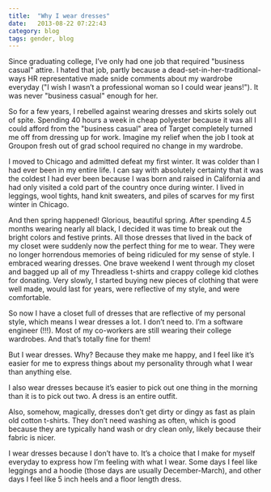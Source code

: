 ```yaml
---
title:  "Why I wear dresses"
date:   2013-08-22 07:22:43
category: blog
tags: gender, blog
---
```


Since graduating college, I’ve only had one job that required "business casual" attire. I hated that job, partly because a dead-set-in-her-traditional-ways HR representative made snide comments about my wardrobe everyday ("I wish I wasn’t a professional woman so I could wear jeans!"). It was never "business casual" enough for her.

So for a few years, I rebelled against wearing dresses and skirts solely out of spite. Spending 40 hours a week in cheap polyester because it was all I could afford from the "business casual" area of Target completely turned me off from dressing up for work. Imagine my relief when the job I took at Groupon fresh out of grad school required no change in my wardrobe.

I moved to Chicago and admitted defeat my first winter. It was colder than I had ever been in my entire life. I can say with absolutely certainty that it was the coldest I had ever been because I was born and raised in California and had only visited a cold part of the country once during winter. I lived in leggings, wool tights, hand knit sweaters, and piles of scarves for my first winter in Chicago.

And then spring happened! Glorious, beautiful spring. After spending 4.5 months wearing nearly all black, I decided it was time to break out the bright colors and festive prints. All those dresses that lived in the back of my closet were suddenly now the perfect thing for me to wear. They were no longer horrendous memories of being ridiculed for my sense of style. I embraced wearing dresses. One brave weekend I went through my closet and bagged up all of my Threadless t-shirts and crappy college kid clothes for donating. Very slowly, I started buying new pieces of clothing that were well made, would last for years, were reflective of my style, and were comfortable.

So now I have a closet full of dresses that are reflective of my personal style, which means I wear dresses a lot. I don’t need to. I’m a software engineer (!!!). Most of my co-workers are still wearing their college wardrobes. And that’s totally fine for them!

But I wear dresses. Why? Because they make me happy, and I feel like it’s easier for me to express things about my personality through what I wear than anything else.

I also wear dresses because it’s easier to pick out one thing in the morning than it is to pick out two. A dress is an entire outfit.

Also, somehow, magically, dresses don’t get dirty or dingy as fast as plain old cotton t-shirts. They don’t need washing as often, which is good because they are typically hand wash or dry clean only, likely because their fabric is nicer.

I wear dresses because I don’t have to. It’s a choice that I make for myself everyday to express how I’m feeling with what I wear. Some days I feel like leggings and a hoodie (those days are usually December-March), and other days I feel like 5 inch heels and a floor length dress.
